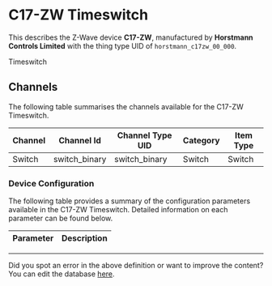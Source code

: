 
# C17-ZW Timeswitch

This describes the Z-Wave device **C17-ZW**, manufactured by **Horstmann Controls Limited** with the thing type UID of ```horstmann_c17zw_00_000```. 

Timeswitch

## Channels
The following table summarises the channels available for the C17-ZW Timeswitch.

| Channel | Channel Id | Channel Type UID | Category | Item Type |
|---------|------------|------------------|----------|-----------|
| Switch | switch_binary | switch_binary | Switch | Switch |




### Device Configuration
The following table provides a summary of the configuration parameters available in the C17-ZW Timeswitch.
Detailed information on each parameter can be found below.

| Parameter   | Description |
|-------------|-------------|




---

Did you spot an error in the above definition or want to improve the content?
You can edit the database [here](http://www.cd-jackson.com/index.php/zwave/zwave-device-database/zwave-device-list/devicesummary/652).

